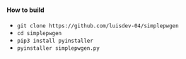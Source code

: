 #### How to build
- ```git clone https://github.com/luisdev-04/simplepwgen```
- ```cd simplepwgen```
- ```pip3 install pyinstaller```
- ```pyinstaller simplepwgen.py```


